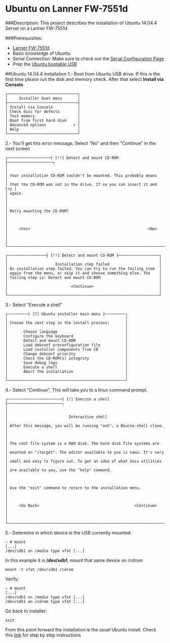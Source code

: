 # Ubuntu on Lanner FW-7551d
###Description:
This project describes the installation of Ubuntu 14.04.4 Server on a Lanner FW-7551d

###Prerequisites:

- [Lanner FW-7551d](http://www.lannerinc.com/products/x86-network-appliances/desktop/fw-7551)
- Basic knowledge of Ubuntu  
- Serial Connection: Make sure to check out the [Serial Configuration Page](./serial.md)
- Prep the [Ubuntu bootable USB](./ubuntu_usb.md)

##Ubuntu 14.04.4 installation
1.- Boot from Ubuntu USB drive. If this is the first time please run the disk and memory check. After that select **Install via Console**.

```
┌───────────────────────────────┐
│     Installer boot menu       │
├───────────────────────────────┤
│ Install via Console           │
│ Check disc for defects        │
│ Test memory                   │
│ Boot from first hard disk     │
│ Advanced options            > │
│ Help                          │
└───────────────────────────────┘      
```

2.- You'll get this error message,   Select "No" and then "Continue" in the next screen

```
┌───────────────────┤ [!!] Detect and mount CD-ROM ├────────────────────┐
│                                                                       │
│ Your installation CD-ROM couldn't be mounted. This probably means     │
│ that the CD-ROM was not in the drive. If so you can insert it and try │
│ again.                                                                │
│                                                                       │
│ Retry mounting the CD-ROM?                                            │
│                                                                       │
│     <Yes>                                                    <No>     │
│                                                                       │
└───────────────────────────────────────────────────────────────────────┘        

┌─────────────────┤ [!!] Detect and mount CD-ROM ├──────────────────┐
│                                                                   │
│                     Installation step failed                      │
│ An installation step failed. You can try to run the failing item  │
│ again from the menu, or skip it and choose something else. The    │
│ failing step is: Detect and mount CD-ROM                          │
│                                                                   │
│                            <Continue>                             │
│                                                                   │
└───────────────────────────────────────────────────────────────────┘  
```

3.- Select "Execute a shell"

```
┌─────────┤ [?] Ubuntu installer main menu ├─────────┐
│                                                    │
│ Choose the next step in the install process:       │
│                                                    │
│       Choose language                              │
│       Configure the keyboard                       │
│       Detect and mount CD-ROM                      │
│       Load debconf preconfiguration file           │
│       Load installer components from CD            │
│       Change debconf priority                      │
│       Check the CD-ROM(s) integrity                │
│       Save debug logs                              │
│       Execute a shell                              │
│       Abort the installation                       │
│                                                    │
└────────────────────────────────────────────────────┘  
```

4.- Select "Continue", This will take you to a linux command prompt.

```
┌────────────────────────┤ [!] Execute a shell ├────────────────────────┐
│                                                                       │
│                           Interactive shell                           │
│ After this message, you will be running "ash", a Bourne-shell clone.  │
│                                                                       │
│ The root file system is a RAM disk. The hard disk file systems are    │
│ mounted on "/target". The editor available to you is nano. It's very  │
│ small and easy to figure out. To get an idea of what Unix utilities   │
│ are available to you, use the "help" command.                         │
│                                                                       │
│ Use the "exit" command to return to the installation menu.            │
│                                                                       │
│     <Go Back>                                          <Continue>     │
│                                                                       │
└───────────────────────────────────────────────────────────────────────┘   
```

5.- Determine in which device is the USB currently mounted:

```
~ # mount
[...]
/dev/sdb1 on /media type vfat [...]  
```

In this example it is **/dev/sdb1**, mount that same device on /cdrom

```
mount -t vfat /dev/sdb1 /cdrom
```
Verify:

```
~ # mount
[...]
/dev/sdb1 on /media type vfat [...]
/dev/sdb1 on /cdrom type vfat [...]
```

Go back to installer:

```
exit  
```

From this point forward the installation is the usual Ubuntu install. Check this [link](./ubuntu_install_steps.md) for step by step instructions

